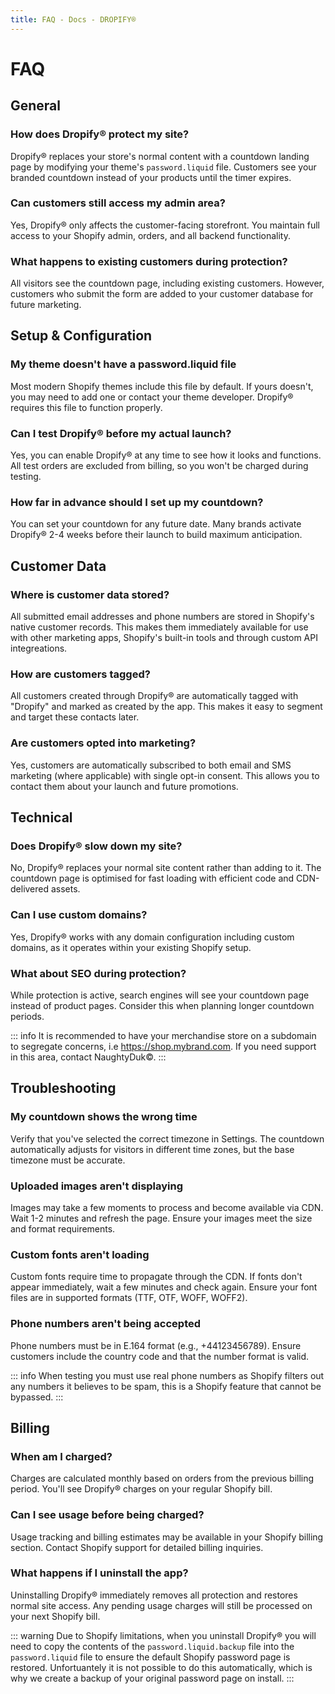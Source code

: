 ```yaml
---
title: FAQ - Docs - DROPIFY®
---
```


# FAQ

## General

### How does Dropify® protect my site?

Dropify® replaces your store's normal content with a countdown landing page by modifying your theme's `password.liquid` file. Customers see your branded countdown instead of your products until the timer expires.

### Can customers still access my admin area?

Yes, Dropify® only affects the customer-facing storefront. You maintain full access to your Shopify admin, orders, and all backend functionality.

### What happens to existing customers during protection?

All visitors see the countdown page, including existing customers. However, customers who submit the form are added to your customer database for future marketing.

## Setup & Configuration

### My theme doesn't have a password.liquid file

Most modern Shopify themes include this file by default. If yours doesn't, you may need to add one or contact your theme developer. Dropify® requires this file to function properly.

### Can I test Dropify® before my actual launch?

Yes, you can enable Dropify® at any time to see how it looks and functions. All test orders are excluded from billing, so you won't be charged during testing.

### How far in advance should I set up my countdown?

You can set your countdown for any future date. Many brands activate Dropify® 2-4 weeks before their launch to build maximum anticipation.

## Customer Data

### Where is customer data stored?

All submitted email addresses and phone numbers are stored in Shopify's native customer records. This makes them immediately available for use with other marketing apps, Shopify's built-in tools and through custom API integreations.

### How are customers tagged?

All customers created through Dropify® are automatically tagged with "Dropify" and marked as created by the app. This makes it easy to segment and target these contacts later.

### Are customers opted into marketing?

Yes, customers are automatically subscribed to both email and SMS marketing (where applicable) with single opt-in consent. This allows you to contact them about your launch and future promotions.

## Technical

### Does Dropify® slow down my site?

No, Dropify® replaces your normal site content rather than adding to it. The countdown page is optimised for fast loading with efficient code and CDN-delivered assets.

### Can I use custom domains?

Yes, Dropify® works with any domain configuration including custom domains, as it operates within your existing Shopify setup.

### What about SEO during protection?

While protection is active, search engines will see your countdown page instead of product pages. Consider this when planning longer countdown periods.

::: info
It is recommended to have your merchandise store on a subdomain to segregate concerns, i.e https://shop.mybrand.com. If you need support in this area, contact NaughtyDuk©.
:::

## Troubleshooting

### My countdown shows the wrong time

Verify that you've selected the correct timezone in Settings. The countdown automatically adjusts for visitors in different time zones, but the base timezone must be accurate.

### Uploaded images aren't displaying

Images may take a few moments to process and become available via CDN. Wait 1-2 minutes and refresh the page. Ensure your images meet the size and format requirements.

### Custom fonts aren't loading

Custom fonts require time to propagate through the CDN. If fonts don't appear immediately, wait a few minutes and check again. Ensure your font files are in supported formats (TTF, OTF, WOFF, WOFF2).

### Phone numbers aren't being accepted

Phone numbers must be in E.164 format (e.g., +44123456789). Ensure customers include the country code and that the number format is valid.

::: info
When testing you must use real phone numbers as Shopify filters out any numbers it believes to be spam, this is a Shopify feature that cannot be bypassed.
:::

## Billing

### When am I charged?

Charges are calculated monthly based on orders from the previous billing period. You'll see Dropify® charges on your regular Shopify bill.

### Can I see usage before being charged?

Usage tracking and billing estimates may be available in your Shopify billing section. Contact Shopify support for detailed billing inquiries.

### What happens if I uninstall the app?

Uninstalling Dropify® immediately removes all protection and restores normal site access. Any pending usage charges will still be processed on your next Shopify bill.

::: warning
Due to Shopify limitations, when you uninstall Dropify® you will need to copy the contents of the `password.liquid.backup` file into the `password.liquid` file to ensure the default Shopify password page is restored. Unfortuantely it is not possible to do this automatically, which is why we create a backup of your original password page on install.
:::
